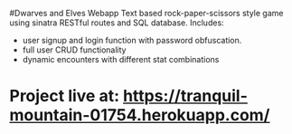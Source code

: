 #Dwarves and Elves Webapp
Text based rock-paper-scissors style game using sinatra RESTful routes and SQL database.
Includes:
- user signup and login function with password obfuscation.
- full user CRUD functionality
- dynamic encounters with different stat combinations

# Project live at: https://tranquil-mountain-01754.herokuapp.com/
